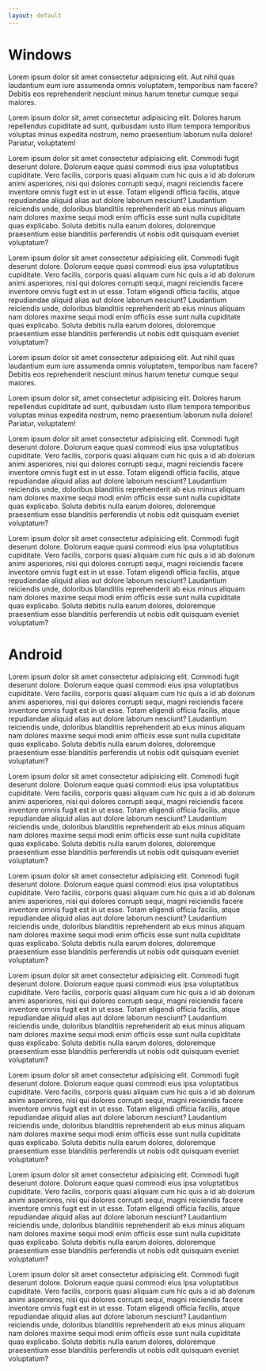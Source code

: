 ```yaml
---
layout: default
---
```


# Windows

Lorem ipsum dolor sit amet consectetur adipisicing elit. Aut nihil quas laudantium eum iure assumenda omnis voluptatem, temporibus nam facere? Debitis eos reprehenderit nesciunt minus harum tenetur cumque sequi maiores.

Lorem ipsum dolor sit, amet consectetur adipisicing elit. Dolores harum repellendus cupiditate ad sunt, quibusdam iusto illum tempora temporibus voluptas minus expedita nostrum, nemo praesentium laborum nulla dolore! Pariatur, voluptatem!

Lorem ipsum dolor sit amet consectetur adipisicing elit. Commodi fugit deserunt dolore. Dolorum eaque quasi commodi eius ipsa voluptatibus cupiditate. Vero facilis, corporis quasi aliquam cum hic quis a id ab dolorum animi asperiores, nisi qui dolores corrupti sequi, magni reiciendis facere inventore omnis fugit est in ut esse. Totam eligendi officia facilis, atque repudiandae aliquid alias aut dolore laborum nesciunt? Laudantium reiciendis unde, doloribus blanditiis reprehenderit ab eius minus aliquam nam dolores maxime sequi modi enim officiis esse sunt nulla cupiditate quas explicabo. Soluta debitis nulla earum dolores, doloremque praesentium esse blanditiis perferendis ut nobis odit quisquam eveniet voluptatum?

Lorem ipsum dolor sit amet consectetur adipisicing elit. Commodi fugit deserunt dolore. Dolorum eaque quasi commodi eius ipsa voluptatibus cupiditate. Vero facilis, corporis quasi aliquam cum hic quis a id ab dolorum animi asperiores, nisi qui dolores corrupti sequi, magni reiciendis facere inventore omnis fugit est in ut esse. Totam eligendi officia facilis, atque repudiandae aliquid alias aut dolore laborum nesciunt? Laudantium reiciendis unde, doloribus blanditiis reprehenderit ab eius minus aliquam nam dolores maxime sequi modi enim officiis esse sunt nulla cupiditate quas explicabo. Soluta debitis nulla earum dolores, doloremque praesentium esse blanditiis perferendis ut nobis odit quisquam eveniet voluptatum?

Lorem ipsum dolor sit amet consectetur adipisicing elit. Aut nihil quas laudantium eum iure assumenda omnis voluptatem, temporibus nam facere? Debitis eos reprehenderit nesciunt minus harum tenetur cumque sequi maiores.

Lorem ipsum dolor sit, amet consectetur adipisicing elit. Dolores harum repellendus cupiditate ad sunt, quibusdam iusto illum tempora temporibus voluptas minus expedita nostrum, nemo praesentium laborum nulla dolore! Pariatur, voluptatem!

Lorem ipsum dolor sit amet consectetur adipisicing elit. Commodi fugit deserunt dolore. Dolorum eaque quasi commodi eius ipsa voluptatibus cupiditate. Vero facilis, corporis quasi aliquam cum hic quis a id ab dolorum animi asperiores, nisi qui dolores corrupti sequi, magni reiciendis facere inventore omnis fugit est in ut esse. Totam eligendi officia facilis, atque repudiandae aliquid alias aut dolore laborum nesciunt? Laudantium reiciendis unde, doloribus blanditiis reprehenderit ab eius minus aliquam nam dolores maxime sequi modi enim officiis esse sunt nulla cupiditate quas explicabo. Soluta debitis nulla earum dolores, doloremque praesentium esse blanditiis perferendis ut nobis odit quisquam eveniet voluptatum?

Lorem ipsum dolor sit amet consectetur adipisicing elit. Commodi fugit deserunt dolore. Dolorum eaque quasi commodi eius ipsa voluptatibus cupiditate. Vero facilis, corporis quasi aliquam cum hic quis a id ab dolorum animi asperiores, nisi qui dolores corrupti sequi, magni reiciendis facere inventore omnis fugit est in ut esse. Totam eligendi officia facilis, atque repudiandae aliquid alias aut dolore laborum nesciunt? Laudantium reiciendis unde, doloribus blanditiis reprehenderit ab eius minus aliquam nam dolores maxime sequi modi enim officiis esse sunt nulla cupiditate quas explicabo. Soluta debitis nulla earum dolores, doloremque praesentium esse blanditiis perferendis ut nobis odit quisquam eveniet voluptatum?

# Android
Lorem ipsum dolor sit amet consectetur adipisicing elit. Commodi fugit deserunt dolore. Dolorum eaque quasi commodi eius ipsa voluptatibus cupiditate. Vero facilis, corporis quasi aliquam cum hic quis a id ab dolorum animi asperiores, nisi qui dolores corrupti sequi, magni reiciendis facere inventore omnis fugit est in ut esse. Totam eligendi officia facilis, atque repudiandae aliquid alias aut dolore laborum nesciunt? Laudantium reiciendis unde, doloribus blanditiis reprehenderit ab eius minus aliquam nam dolores maxime sequi modi enim officiis esse sunt nulla cupiditate quas explicabo. Soluta debitis nulla earum dolores, doloremque praesentium esse blanditiis perferendis ut nobis odit quisquam eveniet voluptatum?

Lorem ipsum dolor sit amet consectetur adipisicing elit. Commodi fugit deserunt dolore. Dolorum eaque quasi commodi eius ipsa voluptatibus cupiditate. Vero facilis, corporis quasi aliquam cum hic quis a id ab dolorum animi asperiores, nisi qui dolores corrupti sequi, magni reiciendis facere inventore omnis fugit est in ut esse. Totam eligendi officia facilis, atque repudiandae aliquid alias aut dolore laborum nesciunt? Laudantium reiciendis unde, doloribus blanditiis reprehenderit ab eius minus aliquam nam dolores maxime sequi modi enim officiis esse sunt nulla cupiditate quas explicabo. Soluta debitis nulla earum dolores, doloremque praesentium esse blanditiis perferendis ut nobis odit quisquam eveniet voluptatum?

Lorem ipsum dolor sit amet consectetur adipisicing elit. Commodi fugit deserunt dolore. Dolorum eaque quasi commodi eius ipsa voluptatibus cupiditate. Vero facilis, corporis quasi aliquam cum hic quis a id ab dolorum animi asperiores, nisi qui dolores corrupti sequi, magni reiciendis facere inventore omnis fugit est in ut esse. Totam eligendi officia facilis, atque repudiandae aliquid alias aut dolore laborum nesciunt? Laudantium reiciendis unde, doloribus blanditiis reprehenderit ab eius minus aliquam nam dolores maxime sequi modi enim officiis esse sunt nulla cupiditate quas explicabo. Soluta debitis nulla earum dolores, doloremque praesentium esse blanditiis perferendis ut nobis odit quisquam eveniet voluptatum?

Lorem ipsum dolor sit amet consectetur adipisicing elit. Commodi fugit deserunt dolore. Dolorum eaque quasi commodi eius ipsa voluptatibus cupiditate. Vero facilis, corporis quasi aliquam cum hic quis a id ab dolorum animi asperiores, nisi qui dolores corrupti sequi, magni reiciendis facere inventore omnis fugit est in ut esse. Totam eligendi officia facilis, atque repudiandae aliquid alias aut dolore laborum nesciunt? Laudantium reiciendis unde, doloribus blanditiis reprehenderit ab eius minus aliquam nam dolores maxime sequi modi enim officiis esse sunt nulla cupiditate quas explicabo. Soluta debitis nulla earum dolores, doloremque praesentium esse blanditiis perferendis ut nobis odit quisquam eveniet voluptatum?

Lorem ipsum dolor sit amet consectetur adipisicing elit. Commodi fugit deserunt dolore. Dolorum eaque quasi commodi eius ipsa voluptatibus cupiditate. Vero facilis, corporis quasi aliquam cum hic quis a id ab dolorum animi asperiores, nisi qui dolores corrupti sequi, magni reiciendis facere inventore omnis fugit est in ut esse. Totam eligendi officia facilis, atque repudiandae aliquid alias aut dolore laborum nesciunt? Laudantium reiciendis unde, doloribus blanditiis reprehenderit ab eius minus aliquam nam dolores maxime sequi modi enim officiis esse sunt nulla cupiditate quas explicabo. Soluta debitis nulla earum dolores, doloremque praesentium esse blanditiis perferendis ut nobis odit quisquam eveniet voluptatum?

Lorem ipsum dolor sit amet consectetur adipisicing elit. Commodi fugit deserunt dolore. Dolorum eaque quasi commodi eius ipsa voluptatibus cupiditate. Vero facilis, corporis quasi aliquam cum hic quis a id ab dolorum animi asperiores, nisi qui dolores corrupti sequi, magni reiciendis facere inventore omnis fugit est in ut esse. Totam eligendi officia facilis, atque repudiandae aliquid alias aut dolore laborum nesciunt? Laudantium reiciendis unde, doloribus blanditiis reprehenderit ab eius minus aliquam nam dolores maxime sequi modi enim officiis esse sunt nulla cupiditate quas explicabo. Soluta debitis nulla earum dolores, doloremque praesentium esse blanditiis perferendis ut nobis odit quisquam eveniet voluptatum?

Lorem ipsum dolor sit amet consectetur adipisicing elit. Commodi fugit deserunt dolore. Dolorum eaque quasi commodi eius ipsa voluptatibus cupiditate. Vero facilis, corporis quasi aliquam cum hic quis a id ab dolorum animi asperiores, nisi qui dolores corrupti sequi, magni reiciendis facere inventore omnis fugit est in ut esse. Totam eligendi officia facilis, atque repudiandae aliquid alias aut dolore laborum nesciunt? Laudantium reiciendis unde, doloribus blanditiis reprehenderit ab eius minus aliquam nam dolores maxime sequi modi enim officiis esse sunt nulla cupiditate quas explicabo. Soluta debitis nulla earum dolores, doloremque praesentium esse blanditiis perferendis ut nobis odit quisquam eveniet voluptatum?